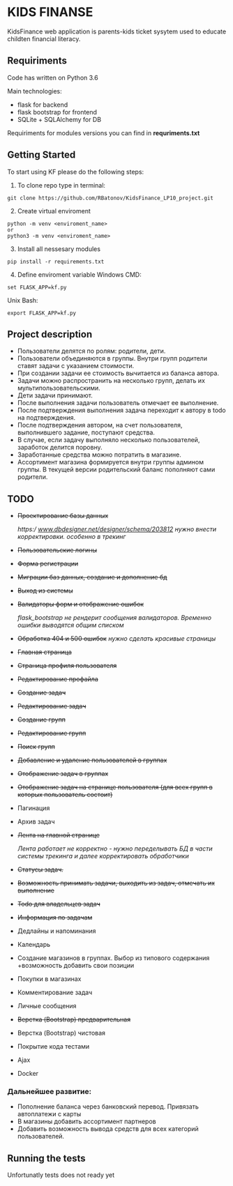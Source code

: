 # KIDS FINANSE

KidsFinance web application is parents-kids ticket sysytem used to educate childten financial literacy.

## Requiriments
Code has written on Python 3.6  

Main technologies:
* flask for backend
* flask bootstrap for frontend
* SQLite + SQLAlchemy for DB  

Requiriments for modules versions you can find in **requriments.txt**

## Getting Started

To start using KF please do the following steps:
1. To clone repo type in terminal:
```
git clone https://github.com/RBatonov/KidsFinance_LP10_project.git
```
2. Create virtual enviroment
```
python -m venv <enviroment_name>
or
python3 -m venv <enviroment_name>
```
3. Install all nessesary modules
```
pip install -r requirements.txt
```
4. Define enviroment variable
Windows CMD:
```
set FLASK_APP=kf.py
```
Unix Bash:
```
export FLASK_APP=kf.py
```

## Project description
* Пользователи делятся по ролям: родители, дети.
* Пользователи объединяются в группы. Внутри групп родители ставят задачи с указанием стоимости.
* При создании задачи ее стоимость вычитается из баланса автора.
* Задачи можно распространить на несколько групп, делать их мультипользовательскими.
* Дети задачи принимают. 
* После выполнения задачи пользователь отмечает ее выполнение.
* После подтверждения выполнения задача переходит к автору в todo на подтверждения. 
* После подтверждения автором, на счет пользователя, выполнившего задание, поступают
средства. 
* В случае, если задачу выполняло несколько пользователей, заработок делится поровну.
* Заработанные средства можно потратить в магазине. 
* Ассортимент магазина формируется внутри группы админом группы. В текущей версии родительский баланс пополняют сами родители.

## TODO
* ~~Проектирование базы данных~~

   *https:/ www.dbdesigner.net/designer/schema/203812 нужно внести корректировки. особенно в трекинг*
* ~~Пользовательские логины~~
* ~~Форма регистрации~~
* ~~Миграции баз данных, создание и дополнение бд~~
* ~~Выход из системы~~
* ~~Валидаторы форм и отображение ошибок~~

   *flask_bootstrap не рендерит сообщения валидаторов. Временно ошибки выводятся общим списком*
* ~~Обработка 404 и 500 ошибок~~
   *нужно сделать красивые страницы*
* ~~Главная страница~~
* ~~Страница профиля пользователя~~
* ~~Редактирование профайла~~
* ~~Создание задач~~
* ~~Редактирование задач~~
* ~~Создание групп~~
* ~~Редактирование групп~~
* ~~Поиск групп~~
* ~~Добавление и удаление пользователей в группах~~
* ~~Отображение задач в группах~~
* ~~Отображение задач на странице пользователя (для всех групп в которых пользователь состоит)~~
* Пагинация
* Архив задач
* ~~Лента на главной странице~~

  *Лента работает не корректно - нужно переделывать БД в части системы трекинга и далее корректировать обработчики*
* ~~Статусы задач.~~
* ~~Возможность принимать задачи, выходить из задач, отмечать их выполнение~~
* ~~Todo для владельцев задач~~
* ~~Информация по задачам~~
* Дедлайны и напоминания
* Календарь
* Создание магазинов в группах. Выбор из типового содержания +возможность добавить свои позиции
* Покупки в магазинах
* Комментирование задач
* Личные сообщения
* ~~Верстка (Bootstrap) предварительная~~
* Верстка (Bootstrap) чистовая
* Покрытие кода тестами
* Ajax
* Docker

### Дальнейшее развитие:
* Пополнение баланса через банковский перевод. Привязать автоплатежи с карты
* В магазины добавить ассортимент партнеров
* Добавить возможность вывода средств для всех категорий пользователей.

## Running the tests
Unfortunatly tests does not ready yet